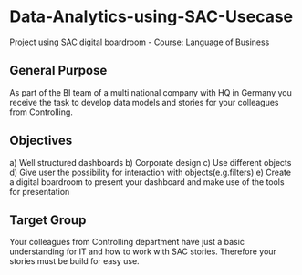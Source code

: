 # Data-Analytics-using-SAC-Usecase
Project using SAC digital boardroom - Course: Language of Business

## General Purpose
As part of the BI team of a multi national company with HQ in Germany you receive the task to develop data models and stories for your colleagues from Controlling.

## Objectives
a) Well structured dashboards
b) Corporate design
c) Use different objects
d) Give user the possibility for interaction with objects(e.g.filters)
e) Create a digital boardroom to present your dashboard and make use of the tools for presentation

## Target Group
Your colleagues from Controlling department have just a basic understanding for IT and how to work with SAC stories.
Therefore your stories must be build for easy use.

